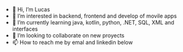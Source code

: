 - 👋 Hi, I’m Lucas
- 👀 I’m interested in backend, frontend and develop of movile apps
- 🌱 I’m currently learning java, kotlin, python, .NET, SQL, XML and interfaces
- 💞️ I’m looking to collaborate on new proyects
- 📫 How to reach me by emal and linkedin below

<!---
Lucberfer/Lucberfer is a ✨ special ✨ repository because its `README.md` (this file) appears on your GitHub profile.
You can click the Preview link to take a look at your changes.
--->
